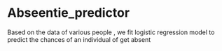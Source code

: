 # Abseentie_predictor
Based on the data of various people , we fit logistic regression model to predict the chances of an individual of get absent 
